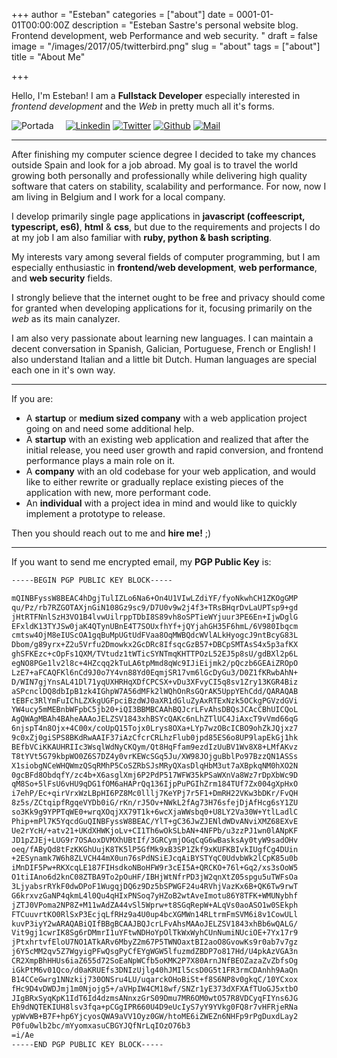 +++
author = "Esteban"
categories = ["about"]
date = 0001-01-01T00:00:00Z
description = "Esteban Sastre's personal website blog. Frontend development, web Performance and web security. "
draft = false
image = "/images/2017/05/twitterbird.png"
slug = "about"
tags = ["about"]
title = "About Me"

+++


Hello, I'm Esteban! I am a **Fullstack Developer** especially interested in *frontend development* and the *Web* in pretty much all it's forms.

<div style="display:inline-block">
  <img src="/content/images/2017/05/rsz_portada.png" alt="Portada"/>
</div>

<div style="display:inline-block; padding-left: 15px">
  <div style="display:inline-block">
    <a href="https://www.linkedin.com/in/estebansastre">
      <img src="/content/images/2017/05/rsz_linkedin.png" alt="Linkedin"/>
    </a>
  </div>

  <div style="display:inline-block">
    <a href="https://twitter.com/fro_g">
      <img src="/content/images/2017/05/twitterbird-1.png" alt="Twitter" />
    </a> 
  </div>

  <div style="display:inline-block">
    <a href="https://github.com/fr0gs/">
      <img src="/content/images/2017/05/githubcat.png" alt="Github" />
    </a>
  </div>

  <div style="display:inline-block">
    <a href="mailto:esteban.s.f0@gmail.com>esteban.s.f0@gmail.com">
      <img src="/content/images/2017/05/rsz_email-transparent-png.png" alt="Mail" />
    </a>
  </div>
</div>


<hr>

After finishing my computer science degree I decided to take my chances outside Spain and look for a job abroad. My goal is to travel the world growing both personally and professionally while delivering high quality software that caters on stability, scalability and performance. For now, now I am living in Belgium and I work for a local company. 

I develop primarily single page applications in **javascript (coffeescript, typescript, es6)**, **html** & **css**, but due to the requirements and projects I do at my job I am also familiar with **ruby, python & bash scripting**.

My interests vary among several fields of computer programming, but I am especially enthusiastic in **frontend/web development**, **web performance**, and **web security** fields.

I strongly believe that the internet ought to be free and privacy should come for granted when developing applications for it, focusing primarily on the *web* as its main canalyzer.

I am also very passionate about learning new languages. I can maintain a decent conversation in Spanish, Galician, Portuguese, French or English! I also understand Italian and a little bit Dutch. Human languages are special each one in it's own way. 

<hr>

If you are:
 
* A **startup** or **medium sized company** with a web application project going on and need some additional help.
* A **startup** with an existing web application and realized that after the initial release, you need user growth and rapid conversion, and frontend performance plays a main role on it.
* A **company** with an old codebase for your web application, and would like to either rewrite or gradually replace existing pieces of the application with new, more performant code.
* An **individual** with a project idea in mind and would like to quickly implement a prototype to release.


Then you should reach out to me and **hire me!** ;)

<hr>

If you want to send me encrypted email, my **PGP Public Key** is:


```sh
-----BEGIN PGP PUBLIC KEY BLOCK-----

mQINBFyssW8BEAC4hDgjTulIZLo6Na6+On4U1VIwLZdiYF/fyoNkwhCH1ZKOgGMP
qu/Pz/rb7RZGOTAXjnGiN108Gz9sc9/D7U0v9w2j4f3+TRsBHqrDvLaUPTsp9+gd
jHtRTFNnlSzH3VO1B4lvwUilrppTDbI8S89vh8oSPTieWYjuur3PE6En+IjwDglG
EFxldK13TYJSw0jaK4QTynUBnE4T7SOUxfhYf+jQYjahGH35F6hmL/6V980Ibqcm
cmtsw4OjM8eIUScOA1gqBuMpUGtUdFVaa8OqMWBQdcWVlALkHyogcJ9ntBcyG83L
Dbom/g89yrx+Z2u5Vrfu2Dmowkx2GcDRc8IfsqcGzB57+DBCpSMTAsS4x5p3afKX
ghSFKEzc+cOpFs1QXM/TVtudz1tWTicSYNTmqKHTTPOzL52EJ5p8sU/gdBXl2p6L
egNO8PGe1lv2l8c+4HZcqq2kTuLA6tpMmd8qWc9IJiEijmk2/pQczb6GEAiZROpO
LzE7+aFCAQFKl6nCd9J0o7Y4vn88Yd0EqmjSR17vm6lGcDyGu3/D0Z1fKRwbAhN+
D/WIN7gjYnsAL41Dl71yqUXHRHqXDfCPCSX+vDu3XFvyCI5q8sv1Zry13KGR4Biz
aSPcnclDQ8dbIpB1zk4IGhpW7A56dMFk2lWQhOnRsGQrAK5UppYEhCdd/QARAQAB
tEBFc3RlYmFuIChLZXkgUGFpciBzdWJ0aXR1dGluZyAxRTExNzk5OCkgPGVzdGVi
YW4ucy5mMEBnbWFpbC5jb20+iQI3BBMBCAAhBQJcrLFvAhsDBQsJCAcCBhUICQoL
AgQWAgMBAh4BAheAAAoJELZSV1843xhBSYcQAKc6nLhZTlUC4JiAxcT9vVmd66qG
6njspT4n8Ojx+4C00x/coUpQ15Tojx0Lrys8OXa+LYp7wzOBcICBO9ohZkJQjxz7
9c0xZj0giSPS8BKdRwAAIF37iAzCfcrCRLhzFlub0jpd85ES6o8UP9lapEkGj1hk
BEfbVCiKKAUHRIIc3WsqlWdNyCKQym/Qt8HqFfam9ezdIzUuBV1Wv8X8+LMfAKvz
T8tYVt5G79kbpWO0Z6S7DZ4y0vrKEWcSGq5Ju/XW98JOjguBblPo97BzzQN1ASSs
X1siobgNCeWHQWmzQSqRMhP5CoSZRbSJsMRyQXasDlqHbM3ut7aXBpkqNM0hXO2N
0gcBFd8ObdqfY/zc4b+X6asglXmj6P2PdP517WFW35kPSaWXnVa8Wz7rDpXbWc9D
qM8So+5lFsU6vHU9qDG1fOM6aHAPrQq136IjpPuPGIhZrm184TUf7Zx004gXpHxO
i7ehP/Ec+qirVrxWzLBpHI6PZ8Mc0lllj7KeYPj7r5F1+DmRH22VKw3bDKr/FvQH
8z5s/ZCtqipfRgqeVYDb0iG/rKn/rJ5Ov+NWkL2fAg73H76sfejDjAfHcg6sY1ZU
so3Kk9g9YPPTqWE0+wrqXOqjXX79T1k+6wcXjaWWsbq0+U8LY2Va30W+YtlLadlC
Phip+mPl7K5YqcdGuQINBFyssW8BEAC/YlT+gC36JwZJENldWDvANviXMZ68EXvE
Ue2rYcH/+atv21+UKdXHWKjoLv+CI1Th6wOkSLbAN+4NFPb/u3zzPJ1wn0lANpKF
JD1pZJEj+LUG9r7OSAoxDVMXhUBtIf/3GRCymjOGqCqG6wBasksAy0tyW9sadOHv
oeq/fAByQd8tFzKKGhUujK8TK5lP5GfMk9xB3SP1Zkf9xKUFKBIvkIUgfCg4DUin
+2ESynamk7W6h8ZLVCH44mX0un76sPdNSiEJcqAiBYSTYqC0UdvbWk2lCpK85u0b
iMnDIF5Pw+RKXcqLE187FIHsdkoNBoHFW9r3cEI5A+QRCKO+76l+Gq2/xs3sOoW5
O1tiIAno6d2knC08ZTBA9To2pOuHF/IBHjWtNfrPD3jW2qnXtZ05spgu5uTWFsOa
3LjyabsrRYkF0dwDPoF1WugqjDQ6z9Dz5bSPWGF24u4RVhjVazKx6B+QK6Tw9rwT
G6krxvzGaNP4qkmL4l0Qu4qHIxPNSoq7yHZoB2wtAveImotu86Y8TFK+WMUNybhf
jZTJ0VPoma2NP8Z+M11wAdZA44vSl5Wprw+t8SGqRepW+ALqVs0aoASO1w0SEkph
FTCuuvrtKO0RlSxP3EcjqLfRHz9a4U0up4bcXGMWn14RLtrmFmSVM6i8v1CowULl
kuvP3iyY2wARAQABiQIfBBgBCAAJBQJcrLFvAhsMAAoJELZSV1843xhBb6wQALG/
Vit9gj1cwrIK8Sg6rDMmrI1uYFtwNDHoYpOlTkWxWyhCUnNumiNUciOE+7Yx17r9
jPtxhrtvfEloU7NO1ATkARv6MbyZ2m67P5TWNOaxtBI2aoO8GvowKs9r0ab7v7gz
j6Y5cMM2qv5Z7WgyigPFwQsgPyCfEYgWGW5lfuzmdZBDP7o817Hd/U4pkAzVGA3n
CR2XmpBhHHUs6iaZ655d72SoEaNpWCfb5oKMK2P7X80ArnJNfBEOZazaZvZbfsOg
iGkPtM6v01Qco/d0aKRUEfs3DNIzUjlg40hJMIl5csD0G5t1FR3rmCDAnhh9AaQn
B14CCeGwrg1NNzkij730ONSru4LU/uqarckOHoBiSt+f8S6NP8v0gkqC/10YCxox
fHc9D4vDWDJmj1m0Njojg5+/aVHpIW4CM18wf/SNZr1yE373dXFXAfTUoGJ5xtbO
JIgBRxSyqKpK1IdT6Id4dzmsANnxzGrS09Dmu7MR6OM0wtO57R8VDCyqFIYns6JG
Eh9dNQTEKIUH8lsv3fqa+pCGgIPR660U4D9eUcIyS7yY9YVkg0FQ8r7vHFRjeRNa
ypWvWB+B7F+hp6YjcyosQWA9aVV1Oyz0GW/htoME6iZWEZn6NHFp9rPgDuxdLay2
P0fu0wlb2bc/mYyomxasuCBGYJQfNrLqIOzO76b3
=i/Ae
-----END PGP PUBLIC KEY BLOCK-----
```

